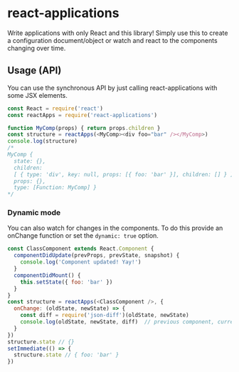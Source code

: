 # react-applications

Write applications with only React and this library! Simply use this to create a configuration document/object or watch and react to the components changing over time.

## Usage (API)

You can use the synchronous API by just calling react-applications with some JSX elements.

```js
const React = require('react')
const reactApps = require('react-applications')

function MyComp(props) { return props.children }
const structure = reactApps(<MyComp><div foo="bar" /></MyComp>)
console.log(structure)
/*
MyComp {
  state: {},
  children:
  [ { type: 'div', key: null, props: [{ foo: 'bar' }], children: [] } ],
  props: {},
  type: [Function: MyComp] }
*/
```

### Dynamic mode

You can also watch for changes in the components. To do this provide an onChange function or set the `dynamic: true` option.

```js
const ClassComponent extends React.Component {
  componentDidUpdate(prevProps, prevState, snapshot) {
    console.log('Component updated! Yay!')
  }
  componentDidMount() {
    this.setState({ foo: 'bar' })
  }
}
const structure = reactApps(<ClassComponent />, {
  onChange: (oldState, newState) => {
    const diff = require('json-diff')(oldState, newState)
    console.log(oldState, newState, diff)  // previous component, current component, and diff between
  }
})
structure.state // {}
setImmediate(() => {
  structure.state // { foo: 'bar' }
})
```

